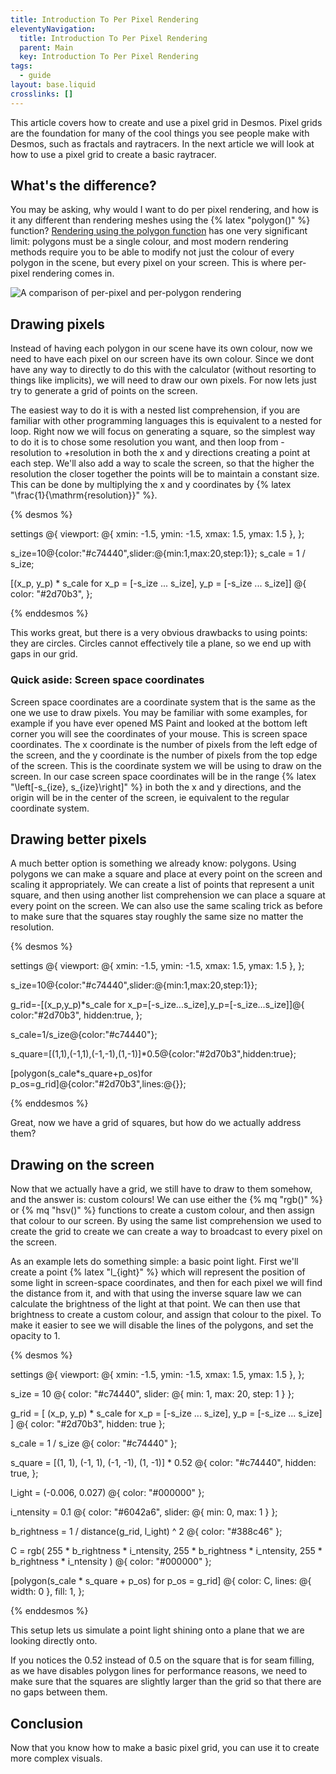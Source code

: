 ```yaml
---
title: Introduction To Per Pixel Rendering
eleventyNavigation:
  title: Introduction To Per Pixel Rendering
  parent: Main
  key: Introduction To Per Pixel Rendering
tags:
  - guide
layout: base.liquid
crosslinks: []
---
```


This article covers how to create and use a pixel grid in Desmos. Pixel grids are the foundation for many of the cool things you see people make with Desmos, such as fractals and raytracers. In the next article we will look at how to use a pixel grid to create a basic raytracer.

## What's the difference?

You may be asking, why would I want to do per pixel rendering, and how is it any different than rendering meshes using the {% latex "polygon()" %} function? [Rendering using the polygon function](../) has one very significant limit: polygons must be a single colour, and most modern rendering methods require you to be able to modify not just the colour of every polygon in the scene, but every pixel on your screen. This is where per-pixel rendering comes in.

![A comparison of per-pixel and per-polygon rendering](https://upload.wikimedia.org/wikipedia/commons/3/3d/Phong-shading-sample_%28cropped%29.jpg)

## Drawing pixels

Instead of having each polygon in our scene have its own colour, now we need to have each pixel on our screen have its own colour. Since we dont have any way to directly to do this with the calculator (without resorting to things like implicits), we will need to draw our own pixels. For now lets just try to generate a grid of points on the screen.

The easiest way to do it is with a nested list comprehension, if you are familiar with other programming languages this is equivalent to a nested for loop. Right now we will focus on generating a square, so the simplest way to do it is to chose some resolution you want, and then loop from -resolution to +resolution in both the x and y directions creating a point at each step. We'll also add a way to scale the screen, so that the higher the resolution the closer together the points will be to maintain a constant size. This can be done by multiplying the x and y coordinates by {% latex "\\frac{1}{\\mathrm{resolution}}" %}.

{% desmos %}

settings @{
viewport: @{ xmin: -1.5, ymin: -1.5, xmax: 1.5, ymax: 1.5 },
};

s_ize=10@{color:"#c74440",slider:@{min:1,max:20,step:1}};
s_cale = 1 / s_ize;

[(x_p, y_p) \* s_cale for x_p = [-s_ize ... s_ize], y_p = [-s_ize ... s_ize]] @{
color: "#2d70b3",
};

{% enddesmos %}

This works great, but there is a very obvious drawbacks to using points: they are circles. Circles cannot effectively tile a plane, so we end up with gaps in our grid.

### Quick aside: Screen space coordinates

Screen space coordinates are a coordinate system that is the same as the one we use to draw pixels. You may be familiar with some examples, for example if you have ever opened MS Paint and looked at the bottom left corner you will see the coordinates of your mouse. This is screen space coordinates. The x coordinate is the number of pixels from the left edge of the screen, and the y coordinate is the number of pixels from the top edge of the screen. This is the coordinate system we will be using to draw on the screen. In our case screen space coordinates will be in the range {% latex "\\left[-s_{ize}, s_{ize}\\right]" %} in both the x and y directions, and the origin will be in the center of the screen, ie equivalent to the regular coordinate system.

## Drawing better pixels

A much better option is something we already know: polygons. Using polygons we can make a square and place at every point on the screen and scaling it appropriately. We can create a list of points that represent a unit square, and then using another list comprehension we can place a square at every point on the screen. We can also use the same scaling trick as before to make sure that the squares stay roughly the same size no matter the resolution.

{% desmos %}

settings @{
viewport: @{ xmin: -1.5, ymin: -1.5, xmax: 1.5, ymax: 1.5 },
};

s_ize=10@{color:"#c74440",slider:@{min:1,max:20,step:1}};

g_rid=-[(x_p,y_p)\*s_cale for x_p=[-s_ize...s_ize],y_p=[-s_ize...s_ize]]@{
color:"#2d70b3",
hidden:true,
};

s_cale=1/s_ize@{color:"#c74440"};

s_quare=[(1,1),(-1,1),(-1,-1),(1,-1)]\*0.5@{color:"#2d70b3",hidden:true};

[polygon(s_cale*s_quare+p_os)for p_os=g_rid]@{color:"#2d70b3",lines:@{}};

{% enddesmos %}

Great, now we have a grid of squares, but how do we actually address them?

## Drawing on the screen

Now that we actually have a grid, we still have to draw to them somehow, and the answer is: custom colours! We can use either the {% mq "rgb()" %} or {% mq "hsv()" %} functions to create a custom colour, and then assign that colour to our screen. By using the same list comprehension we used to create the grid to create we can create a way to broadcast to every pixel on the screen.

As an example lets do something simple: a basic point light. First we'll create a point {% latex "l_{ight}" %} which will represent the position of some light in screen-space coordinates, and then for each pixel we will find the distance from it, and with that using the inverse square law we can calculate the brightness of the light at that point. We can then use that brightness to create a custom colour, and assign that colour to the pixel. To make it easier to see we will disable the lines of the polygons, and set the opacity to 1.

<div class="dont-invert-colors">

{% desmos %}

settings @{
viewport: @{ xmin: -1.5, ymin: -1.5, xmax: 1.5, ymax: 1.5 },
};

s_ize = 10 @{ color: "#c74440", slider: @{ min: 1, max: 20, step: 1 } };

g_rid =
[
(x_p, y_p) \* s_cale for x_p = [-s_ize ... s_ize], y_p = [-s_ize ... s_ize]
] @{ color: "#2d70b3", hidden: true };

s_cale = 1 / s_ize @{ color: "#c74440" };

s_quare = [(1, 1), (-1, 1), (-1, -1), (1, -1)] \* 0.52 @{
color: "#c74440",
hidden: true,
};

l_ight = (-0.006, 0.027) @{ color: "#000000" };

i_ntensity = 0.1 @{ color: "#6042a6", slider: @{ min: 0, max: 1 } };

b_rightness = 1 / distance(g_rid, l_ight) ^ 2 @{ color: "#388c46" };

C =
rgb(
255 \* b_rightness \* i_ntensity,
255 \* b_rightness \* i_ntensity,
255 \* b_rightness \* i_ntensity
) @{ color: "#000000" };

[polygon(s_cale * s_quare + p_os) for p_os = g_rid] @{
color: C,
lines: @{ width: 0 },
fill: 1,
};

{% enddesmos %}

</div>

This setup lets us simulate a point light shining onto a plane that we are looking directly onto.

If you notices the 0.52 instead of 0.5 on the square that is for seam filling, as we have disables polygon lines for performance reasons, we need to make sure that the squares are slightly larger than the grid so that there are no gaps between them.

## Conclusion

Now that you know how to make a basic pixel grid, you can use it to create more complex visuals.
